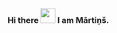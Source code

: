 ### Hi there <img src="https://raw.githubusercontent.com/MartinHeinz/MartinHeinz/master/wave.gif" width="30px"/> I am Mārtiņš.

<!--
**martinsmuiznieks2712/martinsmuiznieks2712** is a ✨ _special_ ✨ repository because its `README.md` (this file) appears on your GitHub profile.

Here are some ideas to get you started:

- 🔭 I’m currently working on ...
- 🌱 I’m currently learning ...
- 👯 I’m looking to collaborate on ...
- 🤔 I’m looking for help with ...
- 💬 Ask me about ...
- 📫 How to reach me: ...
- 😄 Pronouns: ...
- ⚡ Fun fact: ...
-->


